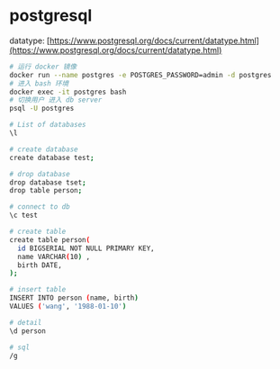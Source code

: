 # postgresql

datatype: [https://www.postgresql.org/docs/current/datatype.html](https://www.postgresql.org/docs/current/datatype.html)

```bash
# 运行 docker 镜像
docker run --name postgres -e POSTGRES_PASSWORD=admin -d postgres
# 进入 bash 环境
docker exec -it postgres bash
# 切换用户 进入 db server
psql -U postgres

# List of databases
\l

# create database
create database test;

# drop database
drop database tset;
drop table person;

# connect to db
\c test

# create table
create table person(
  id BIGSERIAL NOT NULL PRIMARY KEY,
  name VARCHAR(10) ,
  birth DATE,
);

# insert table
INSERT INTO person (name, birth)
VALUES ('wang', '1988-01-10')

# detail
\d person

# sql
/g

```
